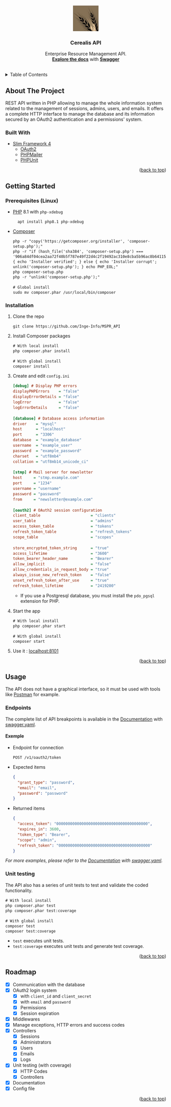 <div id="top"></div>
<br />

<!-- PROJECT LOGO -->
<div align="center">
<a href="https://github.com/Inge-Info/MSPR_API">
    <img src="public/logo_cerealis.png" alt="Logo" width="80" height="80">
</a>

<h3 align="center">Cerealis API</h3>

  <p align="center">
    Enterprise Resource Management API.
    <br />
    <a href="https://editor.swagger.io/"><strong>Explore the docs</strong></a> with <a href="https://github.com/Inge-Info/MSPR_API/blob/main/swagger.yaml"><strong>Swagger</strong></a>
  </p>
</div>
<br />


<!-- TABLE OF CONTENTS -->
<details>
  <summary>Table of Contents</summary>
  <ol>
    <li>
      <a href="#about-the-project">About The Project</a>
      <ul>
        <li><a href="#built-with">Built With</a></li>
      </ul>
    </li>
    <li>
      <a href="#getting-started">Getting Started</a>
      <ul>
        <li><a href="#prerequisites-linux">Prerequisites</a></li>
        <li><a href="#installation">Installation</a></li>
      </ul>
    </li>
    <li>
      <a href="#usage">Usage</a>
      <ul>
        <li><a href="#endpoints">Endpoints</a></li>
        <li><a href="#unit-testing">Unit testing</a></li>
      </ul>
    </li>
    <li><a href="#roadmap">Roadmap</a></li>
  </ol>
</details>



<!-- ABOUT THE PROJECT -->

## About The Project

REST API written in PHP allowing to manage the whole information system related to the management of sessions, admins,
users, and emails. It offers a complete HTTP interface to manage the database and its information secured by an OAuth2
authentication and a permissions' system.

### Built With

* [Slim Framework 4](https://www.slimframework.com/)
    * [OAuth2](https://github.com/bshaffer/oauth2-server-php)
    * [PHPMailer](https://github.com/PHPMailer/PHPMailer)
    * [PHPUnit](https://phpunit.de/)

<p align="right">(<a href="#top">back to top</a>)</p>

<!-- GETTING STARTED -->

## Getting Started

### Prerequisites (Linux)

* [PHP](https://www.php.net/) 8.1 with `php-xdebug`
  ```shell
    apt install php8.1 php-xdebug
  ```

* [Composer](https://getcomposer.org/)
  ```shell
  php -r "copy('https://getcomposer.org/installer', 'composer-setup.php');"
  php -r "if (hash_file('sha384', 'composer-setup.php') === '906a84df04cea2aa72f40b5f787e49f22d4c2f19492ac310e8cba5b96ac8b64115ac402c8cd292b8a03482574915d1a8') { echo 'Installer verified'; } else { echo 'Installer corrupt'; unlink('composer-setup.php'); } echo PHP_EOL;"
  php composer-setup.php
  php -r "unlink('composer-setup.php');"
  
  # Global install
  sudo mv composer.phar /usr/local/bin/composer
  ```

### Installation

1. Clone the repo
   ```shell
   git clone https://github.com/Inge-Info/MSPR_API
   ```

2. Install Composer packages
   ```shell
   # With local install
   php composer.phar install
   
   # With global install
   composer install
   ```

3. Create and edit `config.ini`
   ```ini
   [debug] # Display PHP errors
   displayPHPErrors    = "false"
   displayErrorDetails = "false"
   logError            = "false"
   logErrorDetails     = "false"

   [database] # Database access information
   driver    = "mysql"
   host      = "localhost"
   port      = "3306"
   database  = "example_database"
   username  = "example_user"
   password  = "example_password"
   charset   = "utf8mb4"
   collation = "utf8mb14_unicode_ci"
   
   [stmp] # Mail server for newsletter
   host     = "stmp.example.com"
   port     = "1234"
   username = "username"
   password = "password"
   from     = "newsletter@example.com"

   [oauth2] # OAuth2 session configuration
   client_table                      = "clients"
   user_table                        = "admins"
   access_token_table                = "tokens"
   refresh_token_table               = "refresh_tokens"
   scope_table                       = "scopes"
   
   store_encrypted_token_string      = "true"
   access_lifetime                   = "3600"
   token_bearer_header_name          = "Bearer"
   allow_implicit                    = "false"
   allow_credentials_in_request_body = "true"
   always_issue_new_refresh_token    = "false"
   unset_refresh_token_after_use     = "true"
   refresh_token_lifetime            = "2419200"
   ```
   - If you use a Postgresql database, you must install the `pdo_pgsql` extension for PHP.


4. Start the app
      ```shell
   # With local install
   php composer.phar start
   
   # With global install
   composer start
   ```

5. Use it : [localhost:8101](http://localhost:8101/)

<p align="right">(<a href="#top">back to top</a>)</p>

<!-- USAGE EXAMPLES -->

## Usage

The API does not have a graphical interface, so it must be used with tools like [Postman](https://www.postman.com/) for
example.

### Endpoints

The complete list of API breakpoints is available in the [Documentation](https://editor.swagger.io/) with [swagger.yaml](https://github.com/Inge-Info/MSPR_API/blob/main/swagger.yaml).

#### Exemple

* Endpoint for connection
  ```text
  POST /v1/oauth2/token
  ```

* Expected items
  ```json
  {
    "grant_type": "password",
    "email": "email",
    "password": "password"
  }
  ```

* Returned items
  ```json
  {
    "access_token": "0000000000000000000000000000000000000000",
    "expires_in": 3600,
    "token_type": "Bearer",
    "scope": "admin",
    "refresh_token": "0000000000000000000000000000000000000000"
  }
  ```

_For more examples, please refer to the [Documentation](https://editor.swagger.io/) with [swagger.yaml](https://github.com/Inge-Info/MSPR_API/blob/main/swagger.yaml)._

### Unit testing

The API also has a series of unit tests to test and validate the coded functionality.

```shell
# With local install
php composer.phar test
php composer.phar test:coverage
   
# With global install
composer test
composer test:coverage
```

* `test` executes unit tests.
* `test:coverage` executes unit tests and generate test coverage.

<p align="right">(<a href="#top">back to top</a>)</p>


<!-- ROADMAP -->

## Roadmap

- [x] Communication with the database
- [x] OAuth2 login system
    - [x] with `client_id` and `client_secret`
    - [x] with `email` and `password`
    - [x] Permissions
    - [x] Session expiration
- [x] Middlewares
- [x] Manage exceptions, HTTP errors and success codes
- [x] Controllers
  - [x] Sessions
  - [x] Administrators
  - [x] Users
  - [x] Emails
  - [x] Logs
- [x] Unit testing (with coverage)
    - [x] HTTP Codes
    - [x] Controllers
- [x] Documentation
- [x] Config file

<p align="right">(<a href="#top">back to top</a>)</p>
